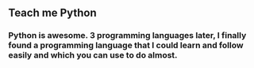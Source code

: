 ## Teach me Python

### Python is awesome. 3 programming languages later, I finally found a programming language that I could learn and follow easily and which you can use to do almost.
